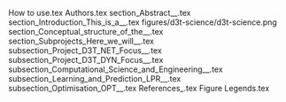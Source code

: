 How to use.tex
Authors.tex
section_Abstract__.tex
section_Introduction_This_is_a__.tex
figures/d3t-science/d3t-science.png
section_Conceptual_structure_of_the__.tex
section_Subprojects_Here_we_will__.tex
subsection_Project_D3T_NET_Focus__.tex
subsection_Project_D3T_DYN_Focus__.tex
subsection_Computational_Science_and_Engineering__.tex
subsection_Learning_and_Prediction_LPR__.tex
subsection_Optimisation_OPT__.tex
References_.tex
Figure Legends.tex
